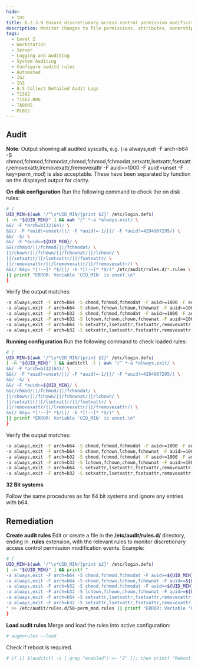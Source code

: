 ```yaml
---
hide:
  - toc
title: 6.2.3.9 Ensure discretionary access control permission modification events are collected
description: Monitor changes to file permissions, attributes, ownership and group. The parameters in this section track changes for system calls that affect file permissions and attributes. The following commands and system calls effect the permissions, ownership and various attributes of files.
tags:
  - Level 2
  - Workstation
  - Server
  - Logging and Auditing
  - System Auditing
  - Configure auditd rules
  - Automated
  - IG2
  - IG3
  - 8.5 Collect Detailed Audit Logs
  - T1562
  - T1562.006
  - TA0005
  - M1022
---
```


## Audit
**Note**: Output showing all audited syscalls, e.g. (-a always,exit -F arch=b64 -S chmod,fchmod,fchmodat,chmod,fchmod,fchmodat,setxattr,lsetxattr,fsetxattr,removexattr,lremovexattr,fremovexattr -F auid>=1000 -F auid!=unset -F key=perm_mod) is also acceptable. These have been separated by function on the displayed output for clarity.

**On disk configuration**
Run the following command to check the on disk rules:
```bash
# {
UID_MIN=$(awk '/^\s*UID_MIN/{print $2}' /etc/login.defs)
[ -n "${UID_MIN}" ] && awk "/^ *-a *always,exit/ \
&&/ -F *arch=b(32|64)/ \
&&(/ -F *auid!=unset/||/ -F *auid!=-1/||/ -F *auid!=4294967295/) \
&&/ -S/ \
&&/ -F *auid>=${UID_MIN}/ \
&&(/chmod/||/fchmod/||/fchmodat/ \
||/chown/||/fchown/||/fchownat/||/lchown/ \
||/setxattr/||/lsetxattr/||/fsetxattr/ \
||/removexattr/||/lremovexattr/||/fremovexattr/) \
&&(/ key= *[!-~]* *$/||/ -k *[!-~]* *$/)" /etc/audit/rules.d/*.rules \
|| printf "ERROR: Variable 'UID_MIN' is unset.\n"
}
```

Verify the output matches:
```bash
-a always,exit -F arch=b64 -S chmod,fchmod,fchmodat -F auid>=1000 -F auid!=unset -F key=perm_mod
-a always,exit -F arch=b64 -S chown,fchown,lchown,fchownat -F auid>=1000 -F auid!=unset -F key=perm_mod
-a always,exit -F arch=b32 -S chmod,fchmod,fchmodat -F auid>=1000 -F auid!=unset -F key=perm_mod
-a always,exit -F arch=b32 -S lchown,fchown,chown,fchownat -F auid>=1000 -F auid!=unset -F key=perm_mod
-a always,exit -F arch=b64 -S setxattr,lsetxattr,fsetxattr,removexattr,lremovexattr,fremovexattr -F auid>=1000 -F auid!=unset -F key=perm_mod
-a always,exit -F arch=b32 -S setxattr,lsetxattr,fsetxattr,removexattr,lremovexattr,fremovexattr -F auid>=1000 -F auid!=unset -F key=perm_mod
```

**Running configuration**
Run the following command to check loaded rules:
```bash
# {
UID_MIN=$(awk '/^\s*UID_MIN/{print $2}' /etc/login.defs)
[ -n "${UID_MIN}" ] && auditctl -l | awk "/^ *-a *always,exit/ \
&&/ -F *arch=b(32|64)/ \
&&(/ -F *auid!=unset/||/ -F *auid!=-1/||/ -F *auid!=4294967295/) \
&&/ -S/ \
&&/ -F *auid>=${UID_MIN}/ \
&&(/chmod/||/fchmod/||/fchmodat/ \
||/chown/||/fchown/||/fchownat/||/lchown/ \
||/setxattr/||/lsetxattr/||/fsetxattr/ \
||/removexattr/||/lremovexattr/||/fremovexattr/) \
&&(/ key= *[!-~]* *$/||/ -k *[!-~]* *$/)" \
|| printf "ERROR: Variable 'UID_MIN' is unset.\n"
}
```

Verify the output matches:
```bash
-a always,exit -F arch=b64 -S chmod,fchmod,fchmodat -F auid>=1000 -F auid!=-1 -F key=perm_mod
-a always,exit -F arch=b64 -S chown,fchown,lchown,fchownat -F auid>=1000 -F auid!=-1 -F key=perm_mod
-a always,exit -F arch=b32 -S chmod,fchmod,fchmodat -F auid>=1000 -F auid!=-1 -F key=perm_mod
-a always,exit -F arch=b32 -S lchown,fchown,chown,fchownat -F auid>=1000 -F auid!=-1 -F key=perm_mod
-a always,exit -F arch=b64 -S setxattr,lsetxattr,fsetxattr,removexattr,lremovexattr,fremovexattr -F auid>=1000 -F auid!=-1 -F key=perm_mod
-a always,exit -F arch=b32 -S setxattr,lsetxattr,fsetxattr,removexattr,lremovexattr,fremovexattr -F auid>=1000 -F auid!=-1 -F key=perm_mod
```

**32 Bit systems**

Follow the same procedures as for 64 bit systems and ignore any entries with b64.

## Remediation
**Create audit rules**
Edit or create a file in the **/etc/audit/rules.d/** directory, ending in **.rules** extension, with the relevant rules to monitor discretionary access control permission modification events.
Example:
```bash
# {
UID_MIN=$(awk '/^\s*UID_MIN/{print $2}' /etc/login.defs)
[ -n "${UID_MIN}" ] && printf "
-a always,exit -F arch=b64 -S chmod,fchmod,fchmodat -F auid>=${UID_MIN} -F auid!=unset -F key=perm_mod
-a always,exit -F arch=b64 -S chown,fchown,lchown,fchownat -F auid>=${UID_MIN} -F auid!=unset -F key=perm_mod
-a always,exit -F arch=b32 -S chmod,fchmod,fchmodat -F auid>=${UID_MIN} -F auid!=unset -F key=perm_mod
-a always,exit -F arch=b32 -S lchown,fchown,chown,fchownat -F auid>=${UID_MIN} -F auid!=unset -F key=perm_mod
-a always,exit -F arch=b64 -S setxattr,lsetxattr,fsetxattr,removexattr,lremovexattr,fremovexattr -F auid>=${UID_MIN} -F auid!=unset -F key=perm_mod
-a always,exit -F arch=b32 -S setxattr,lsetxattr,fsetxattr,removexattr,lremovexattr,fremovexattr -F auid>=${UID_MIN} -F auid!=unset -F key=perm_mod
" >> /etc/audit/rules.d/50-perm_mod.rules || printf "ERROR: Variable 'UID_MIN' is unset.\n"
}
```

**Load audit rules**
Merge and load the rules into active configuration:
```bash
# augenrules --load
```

Check if reboot is required.
```bash
# if [[ $(auditctl -s | grep "enabled") =~ "2" ]]; then printf "Reboot required to load rules\n"; fi
```
